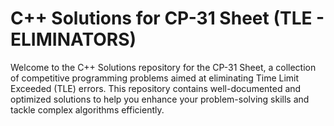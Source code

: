# C++ Solutions for CP-31 Sheet (TLE - ELIMINATORS)

Welcome to the C++ Solutions repository for the CP-31 Sheet, a collection of competitive programming problems aimed at eliminating Time Limit Exceeded (TLE) errors. This repository contains well-documented and optimized solutions to help you enhance your problem-solving skills and tackle complex algorithms efficiently.



